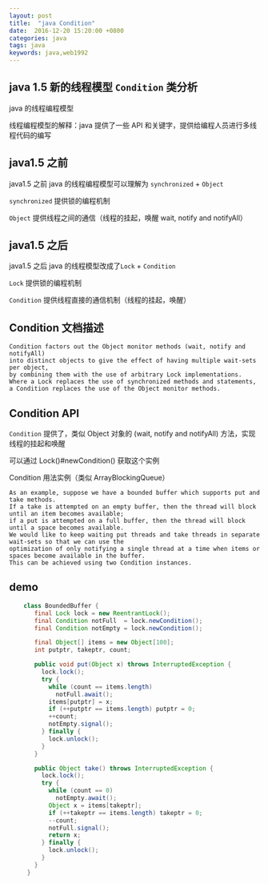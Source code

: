 ```yaml
---
layout: post
title:  "java Condition"
date:  2016-12-20 15:20:00 +0800
categories: java
tags: java
keywords: java,web1992
---
```


## java 1.5 新的线程模型 `Condition` 类分析

<!--truncate-->

java 的线程编程模型

线程编程模型的解释：java 提供了一些 API 和关键字，提供给编程人员进行多线程代码的编写

## java1.5 之前

java1.5 之前 java 的线程编程模型可以理解为 `synchronized` + `Object`

`synchronized` 提供锁的编程机制

`Object` 提供线程之间的通信（线程的挂起，唤醒 wait, notify and notifyAll）

## java1.5 之后

java1.5 之后 java 的线程模型改成了`Lock` + `Condition`

`Lock` 提供锁的编程机制

`Condition` 提供线程直接的通信机制（线程的挂起，唤醒）

## Condition 文档描述

```
Condition factors out the Object monitor methods (wait, notify and notifyAll)
into distinct objects to give the effect of having multiple wait-sets per object,
by combining them with the use of arbitrary Lock implementations.
Where a Lock replaces the use of synchronized methods and statements,
a Condition replaces the use of the Object monitor methods.
```

## Condition API

`Condition` 提供了，类似 Object 对象的 (wait, notify and notifyAll) 方法，实现线程的挂起和唤醒

可以通过 Lock()#newCondition() 获取这个实例

Condition 用法实例（类似 ArrayBlockingQueue）

    As an example, suppose we have a bounded buffer which supports put and take methods.
    If a take is attempted on an empty buffer, then the thread will block until an item becomes available;
    if a put is attempted on a full buffer, then the thread will block until a space becomes available.
    We would like to keep waiting put threads and take threads in separate wait-sets so that we can use the
    optimization of only notifying a single thread at a time when items or spaces become available in the buffer.
    This can be achieved using two Condition instances.

## demo

```java
	class BoundedBuffer {
	   final Lock lock = new ReentrantLock();
	   final Condition notFull  = lock.newCondition();
	   final Condition notEmpty = lock.newCondition();

	   final Object[] items = new Object[100];
	   int putptr, takeptr, count;

	   public void put(Object x) throws InterruptedException {
	     lock.lock();
	     try {
	       while (count == items.length)
	         notFull.await();
	       items[putptr] = x;
	       if (++putptr == items.length) putptr = 0;
	       ++count;
	       notEmpty.signal();
	     } finally {
	       lock.unlock();
	     }
	   }

	   public Object take() throws InterruptedException {
	     lock.lock();
	     try {
	       while (count == 0)
	         notEmpty.await();
	       Object x = items[takeptr];
	       if (++takeptr == items.length) takeptr = 0;
	       --count;
	       notFull.signal();
	       return x;
	     } finally {
	       lock.unlock();
	     }
	   }
	 }
```
